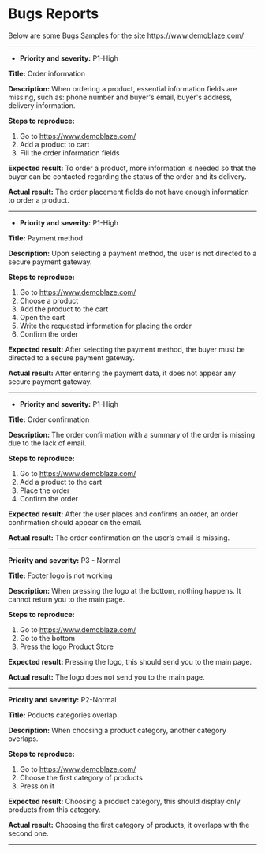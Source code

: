 # Bugs Reports
Below are some Bugs Samples for the site https://www.demoblaze.com/

--------------------------------------

- **Priority and severity:**
P1-High

**Title:**
Order information

**Description:**
When ordering a product, essential information fields are missing, such as: phone number and buyer's email, buyer's address, delivery information.

**Steps to reproduce:**
1. Go to https://www.demoblaze.com/
2. Add a product to cart
3. Fill the order information fields

**Expected result:**
To order a product, more information is needed so that the buyer can be contacted regarding the status of the order and its delivery.

**Actual result:**
The order placement fields do not have enough information to order a product.

----------------------------

+ **Priority and severity:**
P1-High

**Title:**
Payment method

**Description:**
Upon selecting a payment method, the user is not directed to a secure payment gateway.

**Steps to reproduce:** 
1. Go to https://www.demoblaze.com/
2. Choose a product
3. Add the product to the cart
4. Open the cart
5. Write the requested information for placing the order
6. Confirm the order

**Expected result:**
After selecting the payment method, the buyer must be directed to a secure payment gateway.

**Actual result:**
After entering the payment data, it does not appear any secure payment gateway.

----------------------

* **Priority and severity:**
P1-High

**Title:**
Order confirmation

**Description:**
The order confirmation with a summary of the order is missing due to the lack of email.

**Steps to reproduce:**
1. Go to https://www.demoblaze.com/
2. Add a product to the cart
3. Place the order
4. Confirm the order

**Expected result:**
After the user places and confirms an order, an order confirmation should appear on the email.

**Actual result:**
The order confirmation on the user’s email is missing.

----------------------------------

**Priority and severity:**
P3 - Normal

**Title:**
Footer logo is not working

**Description:**
When pressing the logo at the bottom, nothing happens. It cannot return you to the main page.

**Steps to reproduce:**
1. Go to https://www.demoblaze.com/
2. Go to the bottom 
3. Press the logo Product Store

**Expected result:**
Pressing the logo, this should send you to the main page.

**Actual result:**
The logo does not send you to the main page.

-----------------------------------------

**Priority and severity:**
P2-Normal

**Title:**
Poducts categories overlap

**Description:**
When choosing a product category, another category overlaps.

**Steps to reproduce:** 
1. Go to https://www.demoblaze.com/
2. Choose the first category of products
3. Press on it

**Expected result:**
Choosing a product category, this should display only products from this category. 

**Actual result:** 
Choosing the first category of products, it overlaps with the second one.

---------------------------------------
